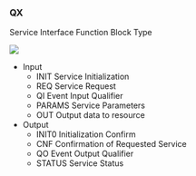 ### QX

Service Interface Function Block Type

![](https://user-images.githubusercontent.com/113907528/206917765-76738f99-496b-4e38-aa3a-058bcdd332ea.png)

*   Input
    *   INIT Service Initialization
    *   REQ Service Request
    *   QI Event Input Qualifier 
    *   PARAMS Service Parameters 
    *   OUT Output data to resource 
*   Output
    *   INIT0 Initialization Confirm
    *   CNF Confirmation of Requested Service 
    *   QO Event Output Qualifier 
    *   STATUS Service Status
